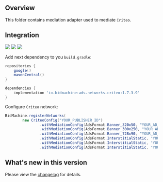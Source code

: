 ## Overview

This folder contains mediation adapter used to mediate `Criteo`.

## Integration

[<img src="https://img.shields.io/badge/Min%20SDK%20version-1.7.3-brightgreen">](https://github.com/bidmachine/BidMachine-Android-SDK)
[<img src="https://img.shields.io/badge/Network%20Adapter%20version-1.7.3.9-brightgreen">](https://artifactory.bidmachine.io/bidmachine/io/bidmachine/ads.networks.criteo/1.7.3.9/)
[<img src="https://img.shields.io/badge/Network%20version-4.4.0-blue">](https://publisherdocs.criteotilt.com/app/android/get-started/)

Add next dependency to you `build.gradle`:

```groovy
repositories {
    google()
    mavenCentral()
}

dependencies {
    implementation 'io.bidmachine:ads.networks.criteo:1.7.3.9'
}
```

Configure `Criteo` network:

```java
BidMachine.registerNetworks(
        new CriteoConfig("YOUR_PUBLISHER_ID")
                .withMediationConfig(AdsFormat.Banner_320x50, "YOUR_AD_UNIT_ID")
                .withMediationConfig(AdsFormat.Banner_300x250, "YOUR_AD_UNIT_ID")
                .withMediationConfig(AdsFormat.Banner_728x90, "YOUR_AD_UNIT_ID")
                .withMediationConfig(AdsFormat.InterstitialStatic, "YOUR_AD_UNIT_ID")
                .withMediationConfig(AdsFormat.InterstitialStatic, "YOUR_AD_UNIT_ID", Orientation.Portrait)
                .withMediationConfig(AdsFormat.InterstitialStatic, "YOUR_AD_UNIT_ID", Orientation.Landscape));
```

## What's new in this version

Please view the [changelog](CHANGELOG.md) for details.